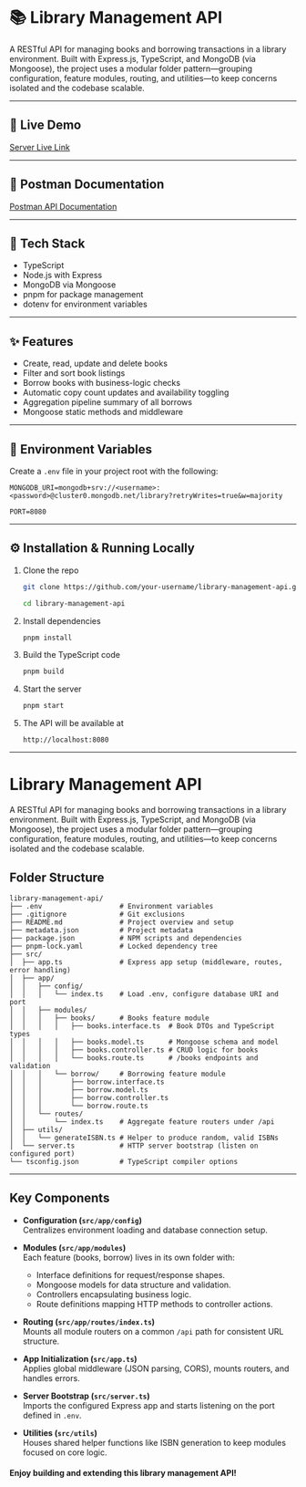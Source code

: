 # 📚 Library Management API

A RESTful API for managing books and borrowing transactions in a library environment. Built with Express.js, TypeScript, and MongoDB (via Mongoose), the project uses a modular folder pattern—grouping configuration, feature modules, routing, and utilities—to keep concerns isolated and the codebase scalable.

---

## 🚀 Live Demo

[Server Live Link](https://library-management-system-nine-omega.vercel.app)

---

## 📖 Postman Documentation

[Postman API Documentation](https://documenter.getpostman.com/view/40732284/2sB3BKG8qb)

---

## 🔧 Tech Stack

- TypeScript
- Node.js with Express
- MongoDB via Mongoose
- pnpm for package management
- dotenv for environment variables

---

## ✨ Features

- Create, read, update and delete books
- Filter and sort book listings
- Borrow books with business-logic checks
- Automatic copy count updates and availability toggling
- Aggregation pipeline summary of all borrows
- Mongoose static methods and middleware

---

## 🚧 Environment Variables

Create a `.env` file in your project root with the following:

```
MONGODB_URI=mongodb+srv://<username>:<password>@cluster0.mongodb.net/library?retryWrites=true&w=majority

PORT=8080
```

---

## ⚙️ Installation & Running Locally

1. Clone the repo

   ```bash
   git clone https://github.com/your-username/library-management-api.git

   cd library-management-api
   ```

2. Install dependencies

   ```bash
   pnpm install
   ```

3. Build the TypeScript code

   ```bash
   pnpm build
   ```

4. Start the server

   ```bash
   pnpm start
   ```

5. The API will be available at
   ```
   http://localhost:8080
   ```

---

# Library Management API

A RESTful API for managing books and borrowing transactions in a library environment. Built with Express.js, TypeScript, and MongoDB (via Mongoose), the project uses a modular folder pattern—grouping configuration, feature modules, routing, and utilities—to keep concerns isolated and the codebase scalable.

## Folder Structure

```
library-management-api/
├── .env                   # Environment variables
├── .gitignore             # Git exclusions
├── README.md              # Project overview and setup
├── metadata.json          # Project metadata
├── package.json           # NPM scripts and dependencies
├── pnpm-lock.yaml         # Locked dependency tree
├── src/
│  ├── app.ts              # Express app setup (middleware, routes, error handling)
│  ├── app/
│  │   ├── config/
│  │   │   └── index.ts    # Load .env, configure database URI and port
│  │   ├── modules/
│  │   │   ├── books/      # Books feature module
│  │   │   │   ├── books.interface.ts  # Book DTOs and TypeScript types
│  │   │   │   ├── books.model.ts      # Mongoose schema and model
│  │   │   │   ├── books.controller.ts # CRUD logic for books
│  │   │   │   └── books.route.ts      # /books endpoints and validation
│  │   │   └── borrow/     # Borrowing feature module
│  │   │       ├── borrow.interface.ts
│  │   │       ├── borrow.model.ts
│  │   │       ├── borrow.controller.ts
│  │   │       └── borrow.route.ts
│  │   └── routes/
│  │       └── index.ts    # Aggregate feature routers under /api
│  ├── utils/
│  │   └── generateISBN.ts # Helper to produce random, valid ISBNs
│  └── server.ts           # HTTP server bootstrap (listen on configured port)
└── tsconfig.json          # TypeScript compiler options
```

---

## Key Components

- **Configuration (`src/app/config`)**  
  Centralizes environment loading and database connection setup.

- **Modules (`src/app/modules`)**  
  Each feature (books, borrow) lives in its own folder with:

  - Interface definitions for request/response shapes.
  - Mongoose models for data structure and validation.
  - Controllers encapsulating business logic.
  - Route definitions mapping HTTP methods to controller actions.

- **Routing (`src/app/routes/index.ts`)**  
  Mounts all module routers on a common `/api` path for consistent URL structure.

- **App Initialization (`src/app.ts`)**  
  Applies global middleware (JSON parsing, CORS), mounts routers, and handles errors.

- **Server Bootstrap (`src/server.ts`)**  
  Imports the configured Express app and starts listening on the port defined in `.env`.

- **Utilities (`src/utils`)**  
  Houses shared helper functions like ISBN generation to keep modules focused on core logic.

#### Enjoy building and extending this library management API!
